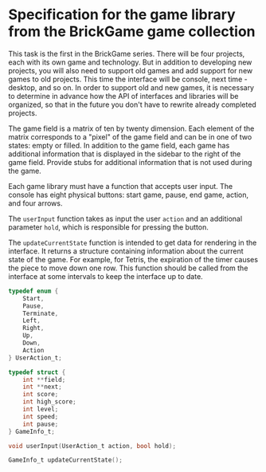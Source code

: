 # Specification for the game library from the BrickGame game collection

This task is the first in the BrickGame series. There will be four projects, each with its own game and technology. But in addition to developing new projects, you will also need to support old games and add support for new games to old projects. This time the interface will be console, next time - desktop, and so on. In order to support old and new games, it is necessary to determine in advance how the API of interfaces and libraries will be organized, so that in the future you don't have to rewrite already completed projects.

The game field is a matrix of ten by twenty dimension. Each element of the matrix corresponds to a "pixel" of the game field and can be in one of two states: empty or filled. In addition to the game field, each game has additional information that is displayed in the sidebar to the right of the game field. Provide stubs for additional information that is not used during the game.

Each game library must have a function that accepts user input. The console has eight physical buttons: start game, pause, end game, action, and four arrows.

The `userInput` function takes as input the user `action` and an additional parameter `hold`, which is responsible for pressing the button.

The `updateCurrentState` function is intended to get data for rendering in the interface. It returns a structure containing information about the current state of the game. For example, for Tetris, the expiration of the timer causes the piece to move down one row. This function should be called from the interface at some intervals to keep the interface up to date.

```c
typedef enum {
    Start,
    Pause,
    Terminate,
    Left,
    Right,
    Up,
    Down,
    Action
} UserAction_t;

typedef struct {
    int **field;
    int **next;
    int score;
    int high_score;
    int level;
    int speed;
    int pause;
} GameInfo_t;

void userInput(UserAction_t action, bool hold);

GameInfo_t updateCurrentState();
```
